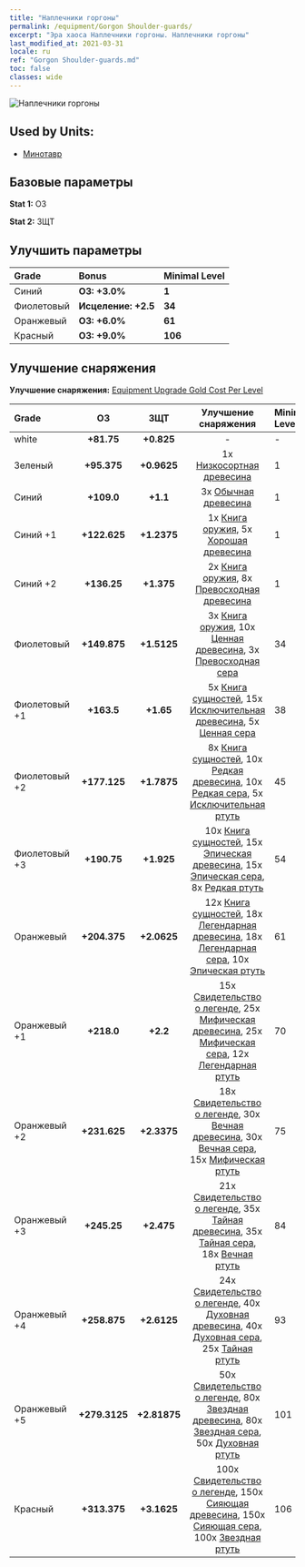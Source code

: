 ```yaml
---
title: "Наплечники горгоны"
permalink: /equipment/Gorgon Shoulder-guards/
excerpt: "Эра хаоса Наплечники горгоны. Наплечники горгоны"
last_modified_at: 2021-03-31
locale: ru
ref: "Gorgon Shoulder-guards.md"
toc: false
classes: wide
---
```


  ![Наплечники горгоны](/images/e/e_7052.png)

## Used by Units:

* [Минотавр](/ru/units/Minotaur/) 


## Базовые параметры
 **Stat 1:** ОЗ

 **Stat 2:** ЗЩТ

## Улучшить параметры

  |     Grade    |   Bonus | Minimal Level | 
  |:-------------|:--------|:--------------| 
  | Синий | **ОЗ: +3.0%** | **1** | 
  | Фиолетовый | **Исцеление: +2.5** | **34** | 
  | Оранжевый | **ОЗ: +6.0%** | **61** | 
  | Красный | **ОЗ: +9.0%** | **106** | 


## Улучшение снаряжения
 **Улучшение снаряжения:** [Equipment Upgrade Gold Cost Per Level](/equipment/EquipmentUpgradeCostPerLevel/) 

  |          Grade      | ОЗ | ЗЩТ | Улучшение снаряжения | Minimal Level |
  |:--------------------|:---------:|:---------:|:----------------:|:--------------|
  | white | **+81.75** | **+0.825** | - | - |
  | Зеленый | **+95.375** | **+0.9625** | 1x [Низкосортная древесина](/ru/Items/mat_1/) | 1 |
  | Синий | **+109.0** | **+1.1** | 3x [Обычная древесина](/ru/Items/mat_7/) | 1 |
  | Синий +1 | **+122.625** | **+1.2375** | 1x [Книга оружия](/ru/Items/mat_18/), 5x [Хорошая древесина](/ru/Items/mat_13/) | 1 |
  | Синий +2 | **+136.25** | **+1.375** | 2x [Книга оружия](/ru/Items/mat_25/), 8x [Превосходная древесина](/ru/Items/mat_20/) | 1 |
  | Фиолетовый | **+149.875** | **+1.5125** | 3x [Книга оружия](/ru/Items/mat_32/), 10x [Ценная древесина](/ru/Items/mat_27/), 3x [Превосходная сера](/ru/Items/mat_22/) | 34 |
  | Фиолетовый +1 | **+163.5** | **+1.65** | 5x [Книга сущностей](/ru/Items/mat_39/), 15x [Исключительная древесина](/ru/Items/mat_34/), 5x [Ценная сера](/ru/Items/mat_29/) | 38 |
  | Фиолетовый +2 | **+177.125** | **+1.7875** | 8x [Книга сущностей](/ru/Items/mat_46/), 10x [Редкая древесина](/ru/Items/mat_41/), 10x [Редкая сера](/ru/Items/mat_43/), 5x [Исключительная ртуть](/ru/Items/mat_35/) | 45 |
  | Фиолетовый +3 | **+190.75** | **+1.925** | 10x [Книга сущностей](/ru/Items/mat_53/), 15x [Эпическая древесина](/ru/Items/mat_48/), 15x [Эпическая сера](/ru/Items/mat_50/), 8x [Редкая ртуть](/ru/Items/mat_42/) | 54 |
  | Оранжевый | **+204.375** | **+2.0625** | 12x [Книга сущностей](/ru/Items/mat_60/), 18x [Легендарная древесина](/ru/Items/mat_55/), 18x [Легендарная сера](/ru/Items/mat_57/), 10x [Эпическая ртуть](/ru/Items/mat_49/) | 61 |
  | Оранжевый +1 | **+218.0** | **+2.2** | 15x [Свидетельство о легенде](/ru/Items/mat_67/), 25x [Мифическая древесина](/ru/Items/mat_62/), 25x [Мифическая сера](/ru/Items/mat_64/), 12x [Легендарная ртуть](/ru/Items/mat_56/) | 70 |
  | Оранжевый +2 | **+231.625** | **+2.3375** | 18x [Свидетельство о легенде](/ru/Items/mat_74/), 30x [Вечная древесина](/ru/Items/mat_69/), 30x [Вечная сера](/ru/Items/mat_71/), 15x [Мифическая ртуть](/ru/Items/mat_63/) | 75 |
  | Оранжевый +3 | **+245.25** | **+2.475** | 21x [Свидетельство о легенде](/ru/Items/mat_81/), 35x [Тайная древесина](/ru/Items/mat_76/), 35x [Тайная сера](/ru/Items/mat_78/), 18x [Вечная ртуть](/ru/Items/mat_70/) | 84 |
  | Оранжевый +4 | **+258.875** | **+2.6125** | 24x [Свидетельство о легенде](/ru/Items/mat_88/), 40x [Духовная древесина](/ru/Items/mat_83/), 40x [Духовная сера](/ru/Items/mat_85/), 25x [Тайная ртуть](/ru/Items/mat_77/) | 93 |
  | Оранжевый +5 | **+279.3125** | **+2.81875** | 50x [Свидетельство о легенде](/ru/Items/mat_95/), 80x [Звездная древесина](/ru/Items/mat_90/), 80x [Звездная сера](/ru/Items/mat_92/), 50x [Духовная ртуть](/ru/Items/mat_84/) | 101 |
  | Красный | **+313.375** | **+3.1625** | 100x [Свидетельство о легенде](/ru/Items/mat_102/), 150x [Сияющая древесина](/ru/Items/mat_97/), 150x [Сияющая сера](/ru/Items/mat_99/), 100x [Звездная ртуть](/ru/Items/mat_91/) | 106 |

